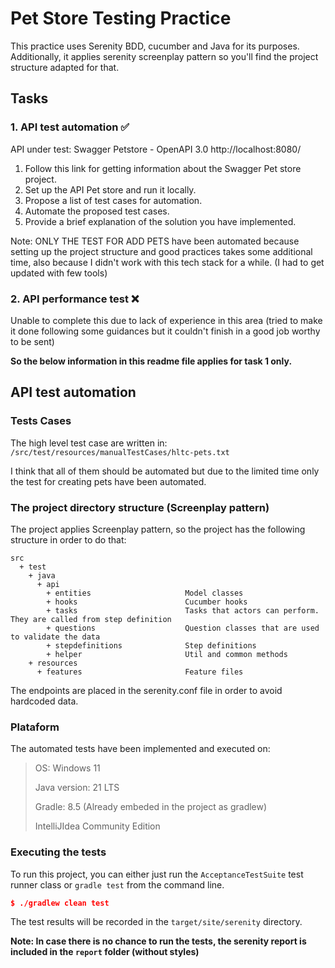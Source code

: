 # Pet Store Testing Practice

This practice uses Serenity BDD, cucumber and Java for its purposes.
 Additionally, it applies serenity screenplay pattern so you'll find the project structure adapted for that.

## Tasks


### 1. API test automation ✅
API under test:  Swagger Petstore - OpenAPI 3.0 http://localhost:8080/
1. Follow this link for getting information about the Swagger Pet store project.
2. Set up the API Pet store and run it locally.
3. Propose a list of test cases for automation.
4. Automate the proposed test cases.
5. Provide a brief explanation of the solution you have implemented.

Note: ONLY THE TEST FOR ADD PETS have been automated because setting up the project structure and good practices takes some additional time, also because I didn't work with this tech stack for a while. (I had to get updated with few tools) 
### 2. API performance test ❌
Unable to complete this due to lack of experience in this area (tried to make it done following some guidances but it couldn't finish in a good job worthy to be sent)

**So the below information in this readme file applies for task 1 only.**

## API test automation 

### Tests Cases
The high level test case are written in: `/src/test/resources/manualTestCases/hltc-pets.txt`

I think that all of them should be automated but due to the limited time only the test for creating pets have been automated.

### The project directory structure (Screenplay pattern)
The project applies Screenplay pattern, so the project has the following structure in order to do that:
```Gherkin
src
  + test
    + java
      + api
        + entities                     Model classes
        + hooks                        Cucumber hooks
        + tasks                        Tasks that actors can perform. They are called from step definition
        + questions                    Question classes that are used to validate the data
        + stepdefinitions              Step definitions
        + helper                       Util and common methods
    + resources
      + features                       Feature files
```
The endpoints are placed in the serenity.conf file in order to avoid hardcoded data.

### Plataform
The automated tests have been implemented and executed on: 
> OS: Windows 11
> 
> Java version: 21 LTS
> 
> Gradle: 8.5 (Already embeded in the project as gradlew)
> 
> IntelliJIdea Community Edition

### Executing the tests
To run this project, you can either just run the `AcceptanceTestSuite` test runner class or `gradle test` from the command line.

```json
$ ./gradlew clean test
```

The test results will be recorded in the `target/site/serenity` directory.

**Note: In case there is no chance to run the tests, the serenity report is included in the `report` folder (without styles)**
